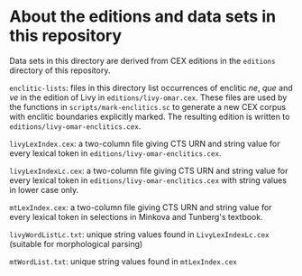 # About the editions and data sets in this repository

Data sets in this directory are derived from CEX editions in the `editions` directory of this repository.


`enclitic-lists`:  files in this directory list occurrences of enclitic *ne*, *que* and *ve* in the edition of Livy in `editions/livy-omar.cex`.  These files are used by the functions in `scripts/mark-enclitics.sc` to generate a new CEX corpus with enclitic boundaries explicitly marked.  The resulting edition is written to `editions/livy-omar-enclitics.cex`.

`livyLexIndex.cex`:  a two-column file giving CTS URN and string value for every lexical token in `editions/livy-omar-enclitics.cex`.

`livyLexIndexLc.cex`:  a two-column file giving CTS URN and string value for every lexical token in `editions/livy-omar-enclitics.cex` with string values in lower case only.



`mtLexIndex.cex`:  a two-column file giving CTS URN and string value for every lexical token in selections in Minkova and Tunberg's textbook.

`livyWordListLc.txt`:  unique string values found in `LivyLexIndexLc.cex` (suitable for morphological parsing)

`mtWordList.txt`:  unique string values found in `mtLexIndex.cex`
